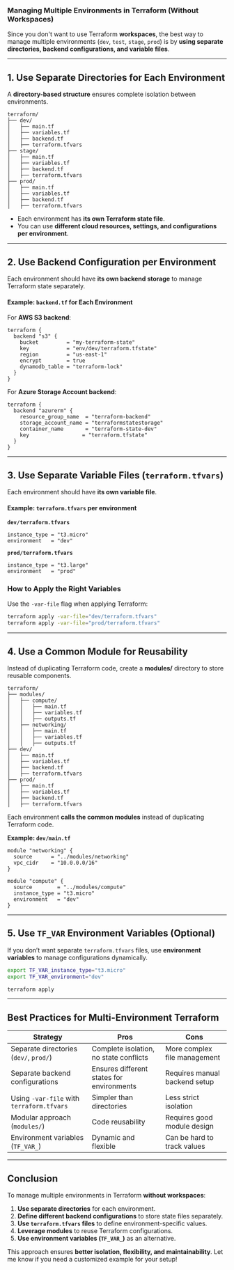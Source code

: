 ### **Managing Multiple Environments in Terraform (Without Workspaces)**  

Since you don't want to use Terraform **workspaces**, the best way to manage multiple environments (`dev`, `test`, `stage`, `prod`) is by **using separate directories, backend configurations, and variable files**.  

---

## **1. Use Separate Directories for Each Environment**  
A **directory-based structure** ensures complete isolation between environments.

```
terraform/
├── dev/
│   ├── main.tf
│   ├── variables.tf
│   ├── backend.tf
│   ├── terraform.tfvars
├── stage/
│   ├── main.tf
│   ├── variables.tf
│   ├── backend.tf
│   ├── terraform.tfvars
├── prod/
│   ├── main.tf
│   ├── variables.tf
│   ├── backend.tf
│   ├── terraform.tfvars
```
- Each environment has **its own Terraform state file**.
- You can use **different cloud resources, settings, and configurations per environment**.

---

## **2. Use Backend Configuration per Environment**  
Each environment should have **its own backend storage** to manage Terraform state separately.

#### **Example: `backend.tf` for Each Environment**  
For **AWS S3 backend**:
```hcl
terraform {
  backend "s3" {
    bucket         = "my-terraform-state"
    key            = "env/dev/terraform.tfstate"
    region         = "us-east-1"
    encrypt        = true
    dynamodb_table = "terraform-lock"
  }
}
```
For **Azure Storage Account backend**:
```hcl
terraform {
  backend "azurerm" {
    resource_group_name  = "terraform-backend"
    storage_account_name = "terraformstatestorage"
    container_name       = "terraform-state-dev"
    key                 = "terraform.tfstate"
  }
}
```

---

## **3. Use Separate Variable Files (`terraform.tfvars`)**  
Each environment should have **its own variable file**.

#### **Example: `terraform.tfvars` per environment**
**`dev/terraform.tfvars`**
```hcl
instance_type = "t3.micro"
environment   = "dev"
```
**`prod/terraform.tfvars`**
```hcl
instance_type = "t3.large"
environment   = "prod"
```
### **How to Apply the Right Variables**
Use the `-var-file` flag when applying Terraform:
```sh
terraform apply -var-file="dev/terraform.tfvars"
terraform apply -var-file="prod/terraform.tfvars"
```

---

## **4. Use a Common Module for Reusability**  
Instead of duplicating Terraform code, create a **modules/** directory to store reusable components.

```
terraform/
├── modules/
│   ├── compute/
│   │   ├── main.tf
│   │   ├── variables.tf
│   │   ├── outputs.tf
│   ├── networking/
│   │   ├── main.tf
│   │   ├── variables.tf
│   │   ├── outputs.tf
├── dev/
│   ├── main.tf
│   ├── variables.tf
│   ├── backend.tf
│   ├── terraform.tfvars
├── prod/
│   ├── main.tf
│   ├── variables.tf
│   ├── backend.tf
│   ├── terraform.tfvars
```
Each environment **calls the common modules** instead of duplicating Terraform code.

**Example: `dev/main.tf`**
```hcl
module "networking" {
  source      = "../modules/networking"
  vpc_cidr    = "10.0.0.0/16"
}

module "compute" {
  source        = "../modules/compute"
  instance_type = "t3.micro"
  environment   = "dev"
}
```

---

## **5. Use `TF_VAR` Environment Variables (Optional)**
If you don’t want separate `terraform.tfvars` files, use **environment variables** to manage configurations dynamically.

```sh
export TF_VAR_instance_type="t3.micro"
export TF_VAR_environment="dev"

terraform apply
```

---

## **Best Practices for Multi-Environment Terraform**
| **Strategy** | **Pros** | **Cons** |
|-------------|---------|---------|
| Separate directories (`dev/`, `prod/`) | Complete isolation, no state conflicts | More complex file management |
| Separate backend configurations | Ensures different states for environments | Requires manual backend setup |
| Using `-var-file` with `terraform.tfvars` | Simpler than directories | Less strict isolation |
| Modular approach (`modules/`) | Code reusability | Requires good module design |
| Environment variables (`TF_VAR_`) | Dynamic and flexible | Can be hard to track values |

---

## **Conclusion**
To manage multiple environments in Terraform **without workspaces**:
1. **Use separate directories** for each environment.
2. **Define different backend configurations** to store state files separately.
3. **Use `terraform.tfvars` files** to define environment-specific values.
4. **Leverage modules** to reuse Terraform configurations.
5. **Use environment variables (`TF_VAR_`)** as an alternative.

This approach ensures **better isolation, flexibility, and maintainability**. Let me know if you need a customized example for your setup!